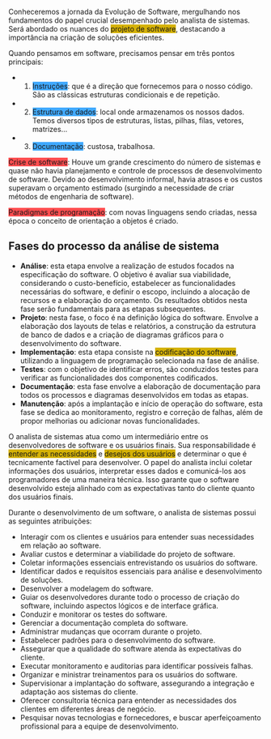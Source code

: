 Conheceremos a jornada da Evolução de Software, mergulhando nos fundamentos do papel crucial desempenhado pelo analista de sistemas. Será abordado os nuances do <span style="background:#d4b106">projeto de software</span>, destacando a importância na criação de soluções eficientes. 

Quando pensamos em software, precisamos pensar em três pontos principais:
- 1) <span style="background:#40a9ff">Instruções</span>: que é a direção que fornecemos para o nosso código. São as clássicas estruturas condicionais e de repetição. 
- 2) <span style="background:#40a9ff">Estrutura de dados</span>: local onde armazenamos os nossos dados. Temos diversos tipos de estruturas, listas, pilhas, filas, vetores, matrizes...
- 3) <span style="background:#40a9ff">Documentação</span>: custosa, trabalhosa. 

<span style="background:#ff4d4f">Crise de software</span>: Houve um grande crescimento do número de sistemas e quase não havia planejamento e controle de processos de desenvolvimento de software. Devido ao desenvolvimento informal, havia atrasos e os custos superavam o orçamento estimado (surgindo a necessidade de criar métodos de engenharia de software).

<span style="background:#ff4d4f">Paradigmas de programação</span>: com novas linguagens sendo criadas, nessa época o conceito de orientação a objetos é criado. 

## Fases do processo da análise de sistema
- **Análise**: esta etapa envolve a realização de estudos focados na especificação do software. O objetivo é avaliar sua viabilidade, considerando o custo-benefício, estabelecer as funcionalidades necessárias do software, e definir o escopo, incluindo a alocação de recursos e a elaboração do orçamento. Os resultados obtidos nesta fase serão fundamentais para as etapas subsequentes.
- **Projeto**: nesta fase, o foco é na definição lógica do software. Envolve a elaboração dos layouts de telas e relatórios, a construção da estrutura de banco de dados e a criação de diagramas gráficos para o desenvolvimento do software.
- **Implementação**: esta etapa consiste na <span style="background:#d4b106">codificação do software</span>, utilizando a linguagem de programação selecionada na fase de análise.
- **Testes**: com o objetivo de identificar erros, são conduzidos testes para verificar as funcionalidades dos componentes codificados. 
- **Documentação**: esta fase envolve a elaboração de documentação para todos os processos e diagramas desenvolvidos em todas as etapas.  
- **Manutenção**: após a implantação e início de operação do software, esta fase se dedica ao monitoramento, registro e correção de falhas, além de propor melhorias ou adicionar novas funcionalidades. 

O analista de sistemas atua como um intermediário entre os desenvolvedores de software e os usuários finais. Sua responsabilidade é <span style="background:#d4b106">entender as necessidades</span> e <span style="background:#d4b106">desejos dos usuários</span> e determinar o que é tecnicamente factível para desenvolver. O papel do analista inclui coletar informações dos usuários, interpretar esses dados e comunicá-los aos programadores de uma maneira técnica. Isso garante que o software desenvolvido esteja alinhado com as expectativas tanto do cliente quanto dos usuários finais. 

Durante o desenvolvimento de um software, o analista de sistemas possui as seguintes atribuições: 
- Interagir com os clientes e usuários para entender suas necessidades em relação ao software.
- Avaliar custos e determinar a viabilidade do projeto de software.
- Coletar informações essenciais entrevistando os usuários do software.
- Identificar dados e requisitos essenciais para análise e desenvolvimento de soluções.
- Desenvolver a modelagem do software.
- Guiar os desenvolvedores durante todo o processo de criação do software, incluindo aspectos lógicos e de interface gráfica.
- Conduzir e monitorar os testes do software.
- Gerenciar a documentação completa do software.
- Administrar mudanças que ocorram durante o projeto.
- Estabelecer padrões para o desenvolvimento do software.
- Assegurar que a qualidade do software atenda às expectativas do cliente.
- Executar monitoramento e auditorias para identificar possíveis falhas.
- Organizar e ministrar treinamentos para os usuários do software.
- Supervisionar a implantação do software, assegurando a integração e adaptação aos sistemas do cliente.
- Oferecer consultoria técnica para entender as necessidades dos clientes em diferentes áreas de negócio.
- Pesquisar novas tecnologias e fornecedores, e buscar aperfeiçoamento profissional para a equipe de desenvolvimento. 






